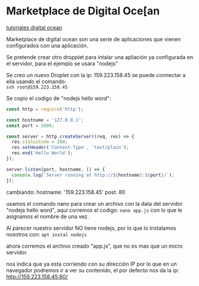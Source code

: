 # Marketplace de Digital Oce[an

[tutoriales digital ocean](https://www.digitalocean.com/community/tutorials)


Marketplace de digital ocean son una serie de aplicaciones que vienen configurados con una aplicación.

Se pretende crear otro dropplet para intalar una apliación ya configurada en el servidor, para el ejemplo se usara "nodejs"


Se creo un nuevo Droplet con la ip: 159.223.158.45
se puede connectar a ella usando el comando:  
`ssh root@159.223.158.45`

Se copio el codigo de "nodejs hello word":
```js
const http = require('http');

const hostname = '127.0.0.1';
const port = 3000;

const server = http.createServer((req, res) => {
  res.statusCode = 200;
  res.setHeader('Content-Type', 'text/plain');
  res.end('Hello World');
});

server.listen(port, hostname, () => {
  console.log(`Server running at http://${hostname}:${port}/`);
});
```
cambiando:
    hostname: '159.223.158.45'
    post: 80

usamos el comando nano para crear un archivo con la data del servidor "nodejs hello word", aqui corremos el codigo:
`nano app.js` con lo que le asignamos el nombre de una vez.


Al párecer nuestro servidor NO tiene nodejs, por lo que lo instalamos nosotros con:
`apt instal nodejs`


ahora corremos el archivo creado "app.js", que no es mas que un micro servidor.

nos indica que ya esta corriendo con su dirección IP por lo que en un navegador podremos ir a ver su contenido, el por defecto nos da la ip: http://159.223.158.45:80/
